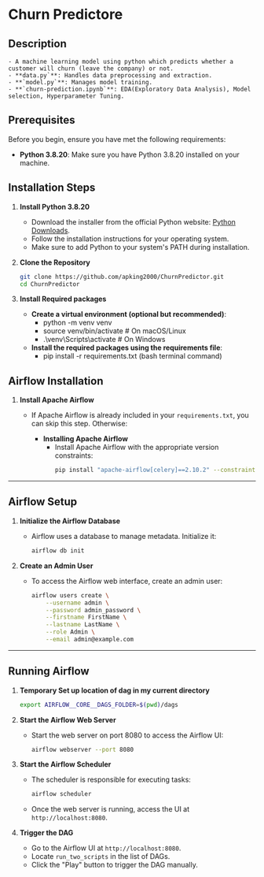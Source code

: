 # Churn Predictore 

## Description
    - A machine learning model using python which predicts whether a customer will churn (leave the company) or not.
    - **data.py`**: Handles data preprocessing and extraction.
    - **`model.py`**: Manages model training.
    - **`churn-prediction.ipynb`**: EDA(Exploratory Data Analysis), Model selection, Hyperparameter Tuning.


## Prerequisites

Before you begin, ensure you have met the following requirements:

- **Python 3.8.20**: Make sure you have Python 3.8.20 installed on your machine.

## Installation Steps

1. **Install Python 3.8.20**
   - Download the installer from the official Python website: [Python Downloads](https://www.python.org/downloads/release/python-3820/).
   - Follow the installation instructions for your operating system.
   - Make sure to add Python to your system's PATH during installation.

2. **Clone the Repository**
   ```bash
   git clone https://github.com/apking2000/ChurnPredictor.git
   cd ChurnPredictor

3. **Install Required packages**
    - ****Create a virtual environment (optional but recommended)****:
        - python -m venv venv
        - source venv/bin/activate  # On macOS/Linux
        - .\venv\Scripts\activate   # On Windows
     - ****Install the required packages using the requirements file****:
        - pip install -r requirements.txt (bash terminal command)

## Airflow Installation

1. **Install Apache Airflow**
   - If Apache Airflow is already included in your `requirements.txt`, you can skip this step. Otherwise:

     - **Installing Apache Airflow**
       - Install Apache Airflow with the appropriate version constraints:
         ```bash
         pip install "apache-airflow[celery]==2.10.2" --constraint "https://raw.githubusercontent.com/apache/airflow/constraints-2.10.2/constraints-3.8.txt"
         ```

---

## Airflow Setup

1. **Initialize the Airflow Database**
   - Airflow uses a database to manage metadata. Initialize it:
     ```bash
     airflow db init
     ```

2. **Create an Admin User**
   - To access the Airflow web interface, create an admin user:
     ```bash
     airflow users create \
         --username admin \
         --password admin_password \
         --firstname FirstName \
         --lastname LastName \
         --role Admin \
         --email admin@example.com
     ```

---

## Running Airflow

1. **Temporary Set up location of dag in my current directory** 
    ```bash
    export AIRFLOW__CORE__DAGS_FOLDER=$(pwd)/dags
    ```
2. **Start the Airflow Web Server**
   - Start the web server on port 8080 to access the Airflow UI:
     ```bash
     airflow webserver --port 8080
     ```

3. **Start the Airflow Scheduler**
   - The scheduler is responsible for executing tasks:
     ```bash
     airflow scheduler
     ```
   - Once the web server is running, access the UI at `http://localhost:8080`.

4. **Trigger the DAG**
   - Go to the Airflow UI at `http://localhost:8080`.
   - Locate `run_two_scripts` in the list of DAGs.
   - Click the "Play" button to trigger the DAG manually.


